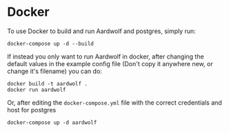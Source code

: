 # Docker 

To use Docker to build and run Aardwolf and postgres, simply run:
``` 
docker-compose up -d --build 
```

If instead you only want to run Aardwolf in docker, after changing the default values in the example config file (Don't copy it anywhere new, or change it's filename) you can do:
```
docker build -t aardwolf .
docker run aardwolf
```

Or, after editing the `docker-compose.yml` file with the correct credentials and host for postgres
```
docker-compose up -d aardwolf
```
